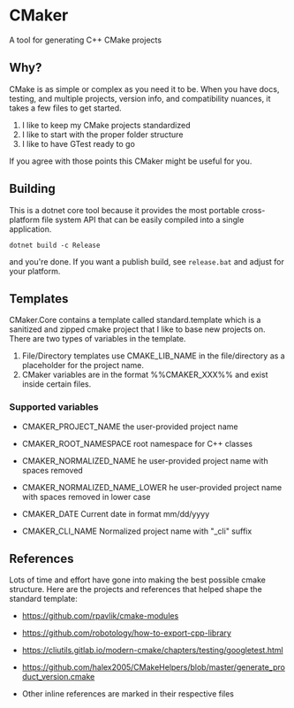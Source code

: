 # CMaker

A tool for generating C++ CMake projects

## Why?

CMake is as simple or complex as you need it to be. When you have docs, testing, and multiple
projects, version info, and compatibility nuances, it takes a few files to get started. 

1) I like to keep my CMake projects standardized
2) I like to start with the proper folder structure
3) I like to have GTest ready to go


If you agree with those points this CMaker might be useful for you.

## Building 

This is a dotnet core tool because it provides the most portable cross-platform file system API that can be easily
compiled into a single application.

    dotnet build -c Release 
    
and you're done. If you want a publish build, see `release.bat` and adjust for your platform.

## Templates

CMaker.Core contains a template called standard.template which is a sanitized and zipped cmake project that I 
like to base new projects on. There are two types of variables in the template.

1) File/Directory templates use CMAKE_LIB_NAME in the file/directory as a placeholder for the project name. 
2) CMaker variables are in the format %%CMAKER_XXX%% and exist inside certain files. 

### Supported variables    

- CMAKER_PROJECT_NAME the user-provided project name

- CMAKER_ROOT_NAMESPACE root namespace for C++ classes

- CMAKER_NORMALIZED_NAME he user-provided project name with spaces removed

- CMAKER_NORMALIZED_NAME_LOWER he user-provided project name with spaces removed in lower case 

- CMAKER_DATE Current date in format mm/dd/yyyy
    
- CMAKER_CLI_NAME Normalized project name with "_cli" suffix


## References

Lots of time and effort have gone into making the best possible cmake structure. Here are the projects and 
references that helped shape the standard template:

- https://github.com/rpavlik/cmake-modules

- https://github.com/robotology/how-to-export-cpp-library

- https://cliutils.gitlab.io/modern-cmake/chapters/testing/googletest.html

- https://github.com/halex2005/CMakeHelpers/blob/master/generate_product_version.cmake

- Other inline references are marked in their respective files

